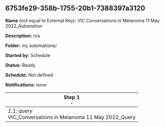 ## 6753fe29-358b-1755-20b1-7388397a3120

**Name** (not equal to External Key)**:** VIC Conversations in Melanoma 11 May 2022_Automation

**Description:** n/a

**Folder:** my automations/

**Started by:** Schedule

**Status:** Ready

**Schedule:** Not defined

**Notifications:** _none_


| Step 1<br>_<small>-</small>_ |
| --- |
| _1.1: query_<br>VIC_Conversations in Melanoma 11 May 2022_Query |
